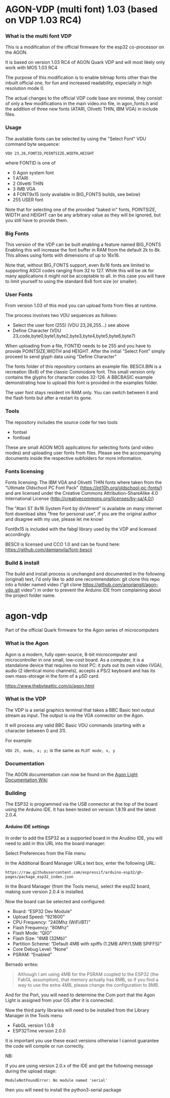 # AGON-VDP (multi font) 1.03 (based on VDP 1.03 RC4)

### What is the multi font VDP

This is a modification of the official firmware for the esp32 co-processor on the AGON.

It is based on version 1.03 RC4 of AGON Quark VDP and will most likely only work with MOS 1.03 RC4

The purpose of this modification is to enable bitmap fonts other than the inbuilt official one, for fun and increased readability, especially in high resolution mode 0. 

The actual changes to the official VDP code base are minimal, they consist of only a few modifications in the main video.ino file, in agon_fonts.h and the addition of three new fonts (ATARI, Olivetti THIN, IBM VGA) in include files.

### Usage

The available fonts can be selected by using the "Select Font" VDU command byte sequence: 

`VDU 23,26,FONTID,POINTSIZE,WIDTH,HEIGHT`

where FONTID is one of 
- 0 Agon system font
- 1	ATARI
- 2	Olivetti THIN
- 3	IMB VGA
- 4	FONT9x15 (only available in BIG_FONTS builds, see below)
- 255 USER font

Note that for selecting one of the provided "baked in" fonts, POINTSIZE, WIDTH and HEIGHT can be any arbitrary value as they will be ignored, but you still have to provide them.

### Big Fonts

This version of the VDP can be built enabling a feature named BIG_FONTS
Enabling this will increase the font buffer in RAM from the default 2k to 8k. This allows using fonts with dimensions of up to 16x16.

Note that, without BIG_FONTS support, even 8x16 fonts are limited to supporting ASCII codes ranging from 32 to 127. While this will be ok for many applications it might not be acceptable to all. In this case you will have to limit yourself to using the standard 8x8 font size (or smaller).

### User Fonts

From version 1.03 of this mod you can upload fonts from files at runtime.

The process involves two VDU sequences as follows:

- Select the user font (255) (VDU 23,26,255...) see above 
- Define Character (VDU 23,code,byte0,byte1,byte2,byte3,byte4,byte5,byte6,byte7)
 
When uploading from a file, FONTID needs to be 255 and you have to provide POINTSIZE,WIDTH and HEIGHT. After the initial "Select Font" simply proceed to send glyph data using "Define Character"

The fonts folder of this repository contains an example file. BESCII.BIN is a recreation (8x8) of the classic Commodore font. This small version only contains the glyphs for character codes 32-126. A BBCBASIC example demonstrating how to upload this font is provided in the examples folder.

The user font stays resident im RAM only. You can switch between it and the flash fonts but after a restart its gone.

### Tools

The repository includes the source code for two tools

- fontsel
- fontload

These are small AGON MOS applications for selecting fonts (and video modes) and uploading user fonts from files. Please see the accompanying documents inside the respective subfolders for more information.

### Fonts licensing

Fonts licensing: The IBM VGA and Olivetti THIN fonts where taken from the "Ultimate Oldschool PC Font Pack" (https://int10h.org/oldschool-pc-fonts/) and are licensed under the Creative Commons Attribution-ShareAlike 4.0 International License (http://creativecommons.org/licenses/by-sa/4.0/)

The "Atari ST 8x16 System Font by divVerent" is available on many internet font download sites "free for personal use", if you are the original author and disagree with my use, please let me know!

Font9x15 is included with the fabgl library used by the VDP and licensed accordingly.

BESCII is licensed und CCO 1.0 and can be found here: https://github.com/damianvila/font-bescii  

### Build & install
 
The build and install process is unchanged and documented in the following (original) text, I'd only like to add one recommendation: git clone this repo into a folder named video ("git clone https://github.com/anoriangit/agon-vdp.git video") in order to prevent the Arduino IDE from complaining about the project folder name.

# agon-vdp

Part of the official Quark firmware for the Agon series of microcomputers

### What is the Agon

Agon is a modern, fully open-source, 8-bit microcomputer and microcontroller in one small, low-cost board. As a computer, it is a standalone device that requires no host PC: it puts out its own video (VGA), audio (2 identical mono channels), accepts a PS/2 keyboard and has its own mass-storage in the form of a µSD card.

https://www.thebyteattic.com/p/agon.html

### What is the VDP

The VDP is a serial graphics terminal that takes a BBC Basic text output stream as input. The output is via the VGA connector on the Agon.

It will process any valid BBC Basic VDU commands (starting with a character between 0 and 31).

For example:

`VDU 25, mode, x; y;` is the same as `PLOT mode, x, y` 

### Documentation

The AGON documentation can now be found on the [Agon Light Documentation Wiki](https://github.com/breakintoprogram/agon-docs/wiki)

### Building

The ESP32 is programmed via the USB connector at the top of the board using the Arduino IDE. It has been tested on version 1.8.19 and the latest 2.0.4.

#### Arduino IDE settings

In order to add the ESP32 as a supported board in the Arudino IDE, you will need to add in this URL into the board manager:

Select Preferences from the File menu

In the Additional Board Manager URLs text box, enter the following URL:

`https://raw.githubusercontent.com/espressif/arduino-esp32/gh-pages/package_esp32_index.json`

In the Board Manager (from the Tools menu), select the esp32 board, making sure version 2.0.4 is installed.

Now the board can be selected and configured:

* Board: “ESP32 Dev Module”
* Upload Speed: “921600”
* CPU Frequency: “240Mhz (WiFi/BT)”
* Flash Frequency: “80Mhz”
* Flash Mode: “QIO”
* Flash Size: “4MB (32Mb)”
* Partition Scheme: “Default 4MB with spiffs (1.2MB APP/1.5MB SPIFFS)”
* Core Debug Level: “None”
* PSRAM: “Enabled”

Bernado writes:

> Although I am using 4MB for the PSRAM coupled to the ESP32 (the FabGL assumption), that memory actually has 8MB, so if you find a way to use the extra 4MB, please change the configuration to 8MB.

And for the Port, you will need to determine the Com port that the Agon Light is assigned from your OS after it is connected.

Now the third party libraries will need to be installed from the Library Manager in the Tools menu

* FabGL version 1.0.8
* ESP32Time version 2.0.0

It is important you use these exact versions otherwise I cannot guarantee the code will compile or run correctly.

NB:

If you are using version 2.0.x of the IDE and get the following message during the upload stage:

`ModuleNotFoundError: No module named 'serial'`

then you will need to install the python3-serial package